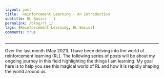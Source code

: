 ```yaml
---
layout: post
title:  Reinforcement Learning - An Introduction 
subtitle: RL Basics - 1
permalink: /blog/rl_1/
tags: [Reinforcement Learning, RL Basics]
comments: true
---
```


* * *
Over the last month (May 2021), I have been delving into the world of reinforcement learning (RL). The following series of posts will be about my ongoing journey in this field highlighting the things I am learning. My goal here is to help you see this magical world of RL and how it is rapidly shaping the world around us.